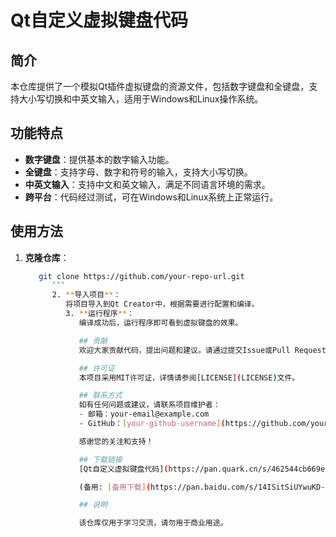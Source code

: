 # Qt自定义虚拟键盘代码

## 简介
本仓库提供了一个模拟Qt插件虚拟键盘的资源文件，包括数字键盘和全键盘，支持大小写切换和中英文输入，适用于Windows和Linux操作系统。

## 功能特点
- **数字键盘**：提供基本的数字输入功能。
- **全键盘**：支持字母、数字和符号的输入，支持大小写切换。
- **中英文输入**：支持中文和英文输入，满足不同语言环境的需求。
- **跨平台**：代码经过测试，可在Windows和Linux系统上正常运行。

## 使用方法
1. **克隆仓库**：
   ```bash
      git clone https://github.com/your-repo-url.git
         ```
         2. **导入项目**：
            将项目导入到Qt Creator中，根据需要进行配置和编译。
            3. **运行程序**：
               编译成功后，运行程序即可看到虚拟键盘的效果。

               ## 贡献
               欢迎大家贡献代码，提出问题和建议。请通过提交Issue或Pull Request的方式参与贡献。

               ## 许可证
               本项目采用MIT许可证，详情请参阅[LICENSE](LICENSE)文件。

               ## 联系方式
               如有任何问题或建议，请联系项目维护者：
               - 邮箱：your-email@example.com
               - GitHub：[your-github-username](https://github.com/your-github-username)

               感谢您的关注和支持！

               ## 下载链接
               [Qt自定义虚拟键盘代码](https://pan.quark.cn/s/462544cb669e) 

               (备用: [备用下载](https://pan.baidu.com/s/14ISitSiUYwuKD-BDraU4aA?pwd=1234))

               ## 说明

               该仓库仅用于学习交流，请勿用于商业用途。
